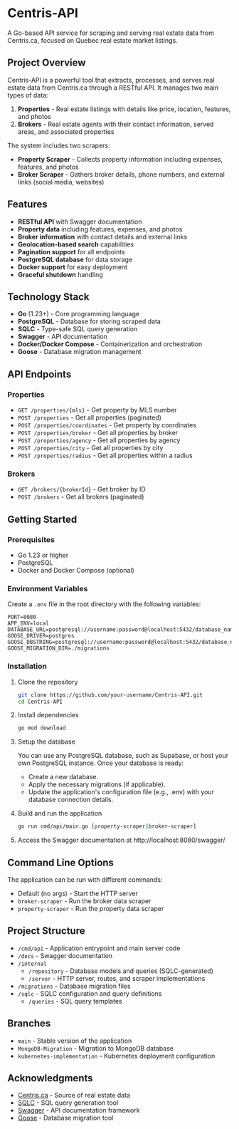 # Centris-API

A Go-based API service for scraping and serving real estate data from Centris.ca, focused on Quebec real estate market listings.

## Project Overview

Centris-API is a powerful tool that extracts, processes, and serves real estate data from Centris.ca through a RESTful API. It manages two main types of data:

1. **Properties** - Real estate listings with details like price, location, features, and photos
2. **Brokers** - Real estate agents with their contact information, served areas, and associated properties

The system includes two scrapers:

-   **Property Scraper** - Collects property information including expenses, features, and photos
-   **Broker Scraper** - Gathers broker details, phone numbers, and external links (social media, websites)

## Features

-   **RESTful API** with Swagger documentation
-   **Property data** including features, expenses, and photos
-   **Broker information** with contact details and external links
-   **Geolocation-based search** capabilities
-   **Pagination support** for all endpoints
-   **PostgreSQL database** for data storage
-   **Docker support** for easy deployment
-   **Graceful shutdown** handling

## Technology Stack

-   **Go** (1.23+) - Core programming language
-   **PostgreSQL** - Database for storing scraped data
-   **SQLC** - Type-safe SQL query generation
-   **Swagger** - API documentation
-   **Docker/Docker Compose** - Containerization and orchestration
-   **Goose** - Database migration management

## API Endpoints

### Properties

-   `GET /properties/{mls}` - Get property by MLS number
-   `POST /properties` - Get all properties (paginated)
-   `POST /properties/coordinates` - Get property by coordinates
-   `POST /properties/broker` - Get all properties by broker
-   `POST /properties/agency` - Get all properties by agency
-   `POST /properties/city` - Get all properties by city
-   `POST /properties/radius` - Get all properties within a radius

### Brokers

-   `GET /brokers/{brokerId}` - Get broker by ID
-   `POST /brokers` - Get all brokers (paginated)

## Getting Started

### Prerequisites

-   Go 1.23 or higher
-   PostgreSQL
-   Docker and Docker Compose (optional)

### Environment Variables

Create a `.env` file in the root directory with the following variables:

```env
PORT=8080
APP_ENV=local
DATABASE_URL=postgresql://username:password@localhost:5432/database_name
GOOSE_DRIVER=postgres
GOOSE_DBSTRING=postgresql://username:password@localhost:5432/database_name
GOOSE_MIGRATION_DIR=./migrations
```

### Installation

1. Clone the repository

    ```bash
    git clone https://github.com/your-username/Centris-API.git
    cd Centris-API
    ```

2. Install dependencies

    ```bash
    go mod download
    ```

3. Setup the database

    You can use any PostgreSQL database, such as Supabase, or host your own PostgreSQL instance. Once your database is ready:
   - Create a new database.
   - Apply the necessary migrations (if applicable).
   - Update the application's configuration file (e.g., .env) with your database connection details.

5. Build and run the application

    ```bash
    go run cmd/api/main.go [property-scraper|broker-scraper]
    ```

6. Access the Swagger documentation at http://localhost:8080/swagger/

## Command Line Options

The application can be run with different commands:

-   Default (no args) - Start the HTTP server
-   `broker-scraper` - Run the broker data scraper
-   `property-scraper` - Run the property data scraper

## Project Structure

-   `/cmd/api` - Application entrypoint and main server code
-   `/docs` - Swagger documentation
-   `/internal`
    -   `/repository` - Database models and queries (SQLC-generated)
    -   `/server` - HTTP server, routes, and scraper implementations
-   `/migrations` - Database migration files
-   `/sqlc` - SQLC configuration and query definitions
    -   `/queries` - SQL query templates

## Branches

-   `main` - Stable version of the application
-   `MongoDB-Migration` - Migration to MongoDB database
-   `kubernetes-implementation` - Kubernetes deployment configuration

## Acknowledgments

-   [Centris.ca](https://www.centris.ca) - Source of real estate data
-   [SQLC](https://sqlc.dev/) - SQL query generation tool
-   [Swagger](https://swagger.io/) - API documentation framework
-   [Goose](https://github.com/pressly/goose) - Database migration tool

